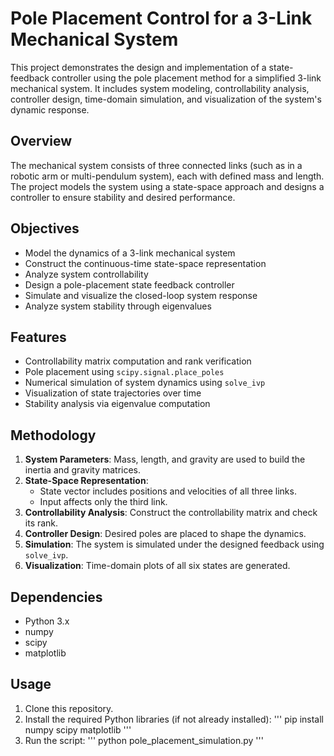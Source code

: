 # Pole Placement Control for a 3-Link Mechanical System

This project demonstrates the design and implementation of a state-feedback controller using the pole placement method for a simplified 3-link mechanical system. It includes system modeling, controllability analysis, controller design, time-domain simulation, and visualization of the system's dynamic response.

## Overview

The mechanical system consists of three connected links (such as in a robotic arm or multi-pendulum system), each with defined mass and length. The project models the system using a state-space approach and designs a controller to ensure stability and desired performance.

## Objectives

- Model the dynamics of a 3-link mechanical system
- Construct the continuous-time state-space representation
- Analyze system controllability
- Design a pole-placement state feedback controller
- Simulate and visualize the closed-loop system response
- Analyze system stability through eigenvalues

## Features

- Controllability matrix computation and rank verification
- Pole placement using `scipy.signal.place_poles`
- Numerical simulation of system dynamics using `solve_ivp`
- Visualization of state trajectories over time
- Stability analysis via eigenvalue computation

## Methodology

1. **System Parameters**: Mass, length, and gravity are used to build the inertia and gravity matrices.
2. **State-Space Representation**:
   - State vector includes positions and velocities of all three links.
   - Input affects only the third link.
3. **Controllability Analysis**: Construct the controllability matrix and check its rank.
4. **Controller Design**: Desired poles are placed to shape the dynamics.
5. **Simulation**: The system is simulated under the designed feedback using `solve_ivp`.
6. **Visualization**: Time-domain plots of all six states are generated.

## Dependencies

- Python 3.x
- numpy
- scipy
- matplotlib

## Usage

1. Clone this repository.
2. Install the required Python libraries (if not already installed):
   '''
   pip install numpy scipy matplotlib
   '''
3. Run the script:
   '''
   python pole_placement_simulation.py
   '''
